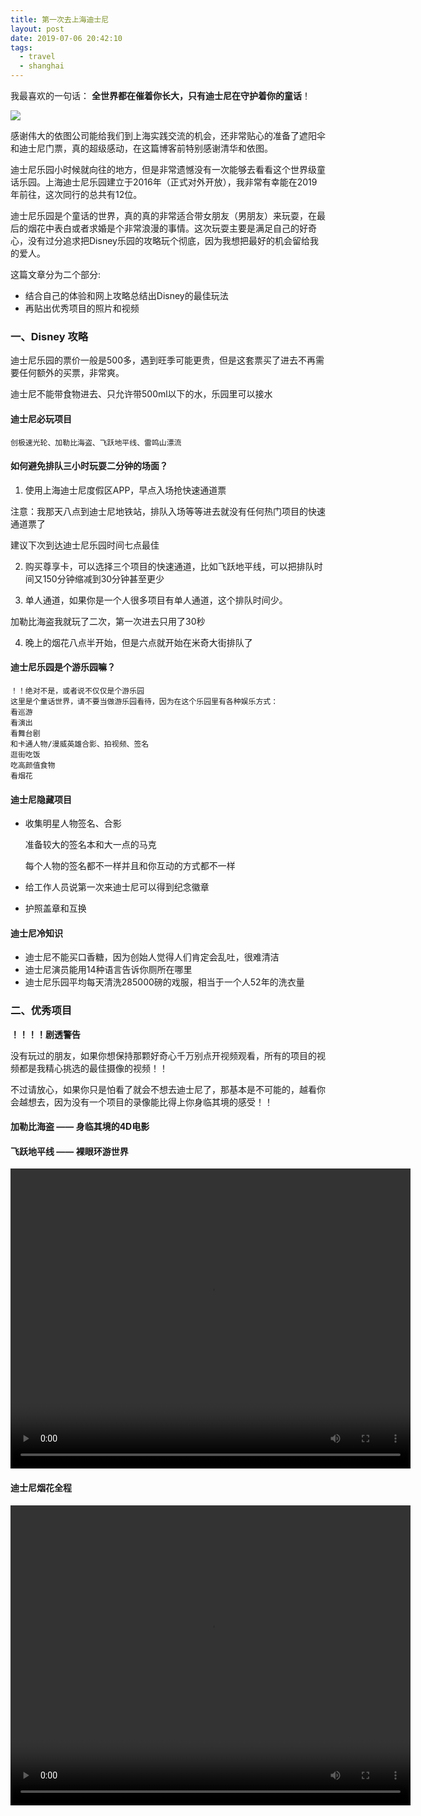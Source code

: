 ```yaml
---
title: 第一次去上海迪士尼
layout: post
date: 2019-07-06 20:42:10
tags:
  - travel
  - shanghai
---
```


我最喜欢的一句话：	**全世界都在催着你长大，只有迪士尼在守护着你的童话**！

![](https://saferman.github.io/gallery/assets/img/disney.jpg)

感谢伟大的依图公司能给我们到上海实践交流的机会，还非常贴心的准备了遮阳伞和迪士尼门票，真的超级感动，在这篇博客前特别感谢清华和依图。

迪士尼乐园小时候就向往的地方，但是非常遗憾没有一次能够去看看这个世界级童话乐园。上海迪士尼乐园建立于2016年（正式对外开放），我非常有幸能在2019年前往，这次同行的总共有12位。

迪士尼乐园是个童话的世界，真的真的非常适合带女朋友（男朋友）来玩耍，在最后的烟花中表白或者求婚是个非常浪漫的事情。这次玩耍主要是满足自己的好奇心，没有过分追求把Disney乐园的攻略玩个彻底，因为我想把最好的机会留给我的爱人。

这篇文章分为二个部分:

- 结合自己的体验和网上攻略总结出Disney的最佳玩法
- 再贴出优秀项目的照片和视频

### 一、Disney 攻略

迪士尼乐园的票价一般是500多，遇到旺季可能更贵，但是这套票买了进去不再需要任何额外的买票，非常爽。

迪士尼不能带食物进去、只允许带500ml以下的水，乐园里可以接水

#### 迪士尼必玩项目

```
创极速光轮、加勒比海盗、飞跃地平线、雷鸣山漂流
```

#### 如何避免排队三小时玩耍二分钟的场面？

1. 使用上海迪士尼度假区APP，早点入场抢快速通道票

  注意：我那天八点到迪士尼地铁站，排队入场等等进去就没有任何热门项目的快速通道票了

  建议下次到达迪士尼乐园时间七点最佳

2. 购买尊享卡，可以选择三个项目的快速通道，比如飞跃地平线，可以把排队时间又150分钟缩减到30分钟甚至更少

3. 单人通道，如果你是一个人很多项目有单人通道，这个排队时间少。

  加勒比海盗我就玩了二次，第一次进去只用了30秒

4. 晚上的烟花八点半开始，但是六点就开始在米奇大街排队了

#### 迪士尼乐园是个游乐园嘛？

```
！！绝对不是，或者说不仅仅是个游乐园
这里是个童话世界，请不要当做游乐园看待，因为在这个乐园里有各种娱乐方式：
看巡游
看演出
看舞台剧
和卡通人物/漫威英雄合影、拍视频、签名
逛街吃饭
吃高颜值食物
看烟花
```

#### 迪士尼隐藏项目

- 收集明星人物签名、合影

  准备较大的签名本和大一点的马克

  每个人物的签名都不一样并且和你互动的方式都不一样

- 给工作人员说第一次来迪士尼可以得到纪念徽章

- 护照盖章和互换

#### 迪士尼冷知识

- 迪士尼不能买口香糖，因为创始人觉得人们肯定会乱吐，很难清洁
- 迪士尼演员能用14种语言告诉你厕所在哪里
- 迪士尼乐园平均每天清洗285000磅的戏服，相当于一个人52年的洗衣量

### 二、优秀项目

**！！！！剧透警告**

没有玩过的朋友，如果你想保持那颗好奇心千万别点开视频观看，所有的项目的视频都是我精心挑选的最佳摄像的视频！！

不过请放心，如果你只是怕看了就会不想去迪士尼了，那基本是不可能的，越看你会越想去，因为没有一个项目的录像能比得上你身临其境的感受！！

#### 加勒比海盗 —— 身临其境的4D电影

#### 飞跃地平线 —— 裸眼环游世界
<video id="video1" class="video-js vjs-default-skin" width="640" height="480"
        data-setup="{'controls' : true, 'autoplay' : false, 'preload' : 'Metadata'}">
<source src="http://47.240.27.68/fydpx.mp4" type="video/mp4">
</video>

#### 迪士尼烟花全程

<video id="video1" class="video-js vjs-default-skin" width="640" height="480"
        data-setup="{'controls' : true, 'autoplay' : false, 'preload' : 'Metadata'}">
<source src="http://47.240.27.68/yanhua.mp4" type="video/mp4">
</video>



